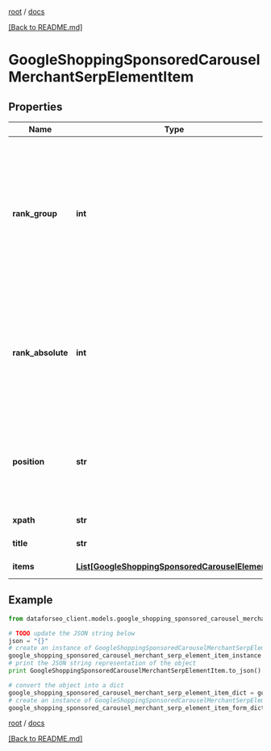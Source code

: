 [root](./../ "root") / [docs](./ "docs")

[[Back to README.md]](./../README.md "[Back to README.md]")

# GoogleShoppingSponsoredCarouselMerchantSerpElementItem

## Properties

Name | Type | Description | Notes
------------ | ------------- | ------------- | -------------
**rank_group** | **int** | position within a group of elements with identical type values positions of elements with different type values are omitted from rank_group | [optional]
**rank_absolute** | **int** | absolute rank in SERP absolute position among all the elements found in Google Shopping SERP | [optional]
**position** | **str** | alignment of the element in Google Shopping SERP possible values: left, right | [optional]
**xpath** | **str** | XPath of the element | [optional]
**title** | **str** | product title | [optional]
**items** | [**List[GoogleShoppingSponsoredCarouselElement]**](GoogleShoppingSponsoredCarouselElement.md) | items in SERP | [optional]

## Example

```python
from dataforseo_client.models.google_shopping_sponsored_carousel_merchant_serp_element_item import GoogleShoppingSponsoredCarouselMerchantSerpElementItem

# TODO update the JSON string below
json = "{}"
# create an instance of GoogleShoppingSponsoredCarouselMerchantSerpElementItem from a JSON string
google_shopping_sponsored_carousel_merchant_serp_element_item_instance = GoogleShoppingSponsoredCarouselMerchantSerpElementItem.from_json(json)
# print the JSON string representation of the object
print GoogleShoppingSponsoredCarouselMerchantSerpElementItem.to_json()

# convert the object into a dict
google_shopping_sponsored_carousel_merchant_serp_element_item_dict = google_shopping_sponsored_carousel_merchant_serp_element_item_instance.to_dict()
# create an instance of GoogleShoppingSponsoredCarouselMerchantSerpElementItem from a dict
google_shopping_sponsored_carousel_merchant_serp_element_item_form_dict = google_shopping_sponsored_carousel_merchant_serp_element_item.from_dict(google_shopping_sponsored_carousel_merchant_serp_element_item_dict)
```

  

[root](./../ "root") / [docs](./ "docs")

[[Back to README.md]](./../README.md "[Back to README.md]")